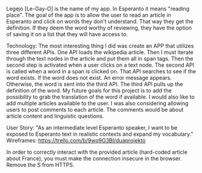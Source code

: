 Legejo [Le-Gay-O] is the name of my app. In Esperanto it means "reading place". 
The goal of the app is to allow the user to read an article in Esperanto and click on words they don't understand. 
That way they get the definition. If they deem the word worthy of reviewing, 
they have the option of saving it on a list that they will have access to.

Technology: The most interesting thing I did was create an APP that utilizes three different APIs. One API loads the wikipedia article. Then I must iterate through the text nodes in the article and put them all in span tags. Then the second step is activated when a user clicks on a text node. The second API is called when a word in a span is clicked on. 
That API searches to see if the word exists. If the word does not exist. An error message appears. Otherwise, the word is sent into the third API. The third API pulls up the definition of the word.
My future goals for this project is to add the possibility to grab the translation of the word if available. I would also like to add multiple articles available to the user. 
I was also considering allowing users to post comments to each article. The comments would be about article content and linguistic questions. 

User Story: "As an  intermediate level Esperanto speaker, I want to be exposed to Esperanto text in realistic contexts and expand my vocabulary."
Wireframes: https://trello.com/b/9wq9G3BI/duaprojekto

In order to correctly interact with the provided article (hard-coded article about France), you must make the connection insecure in the browser. Remove the S from HTTPS.
